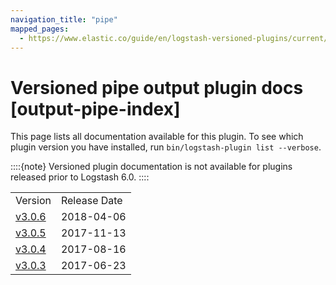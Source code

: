 ```yaml
---
navigation_title: "pipe"
mapped_pages:
  - https://www.elastic.co/guide/en/logstash-versioned-plugins/current/output-pipe-index.html
---
```


# Versioned pipe output plugin docs [output-pipe-index]


This page lists all documentation available for this plugin.  To see which plugin version you have installed, run `bin/logstash-plugin list --verbose`.

::::{note}
Versioned plugin documentation is not available for plugins released prior to Logstash 6.0.
::::


|     |     |
| --- | --- |
| Version | Release Date |
| [v3.0.6](v3-0-6-plugins-outputs-pipe.md) | 2018-04-06 |
| [v3.0.5](v3-0-5-plugins-outputs-pipe.md) | 2017-11-13 |
| [v3.0.4](v3-0-4-plugins-outputs-pipe.md) | 2017-08-16 |
| [v3.0.3](v3-0-3-plugins-outputs-pipe.md) | 2017-06-23 |





